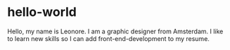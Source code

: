 # hello-world

Hello, my name is Leonore. I am a graphic designer from Amsterdam. 
I like to learn new skills so I can add front-end-development to my resume.
